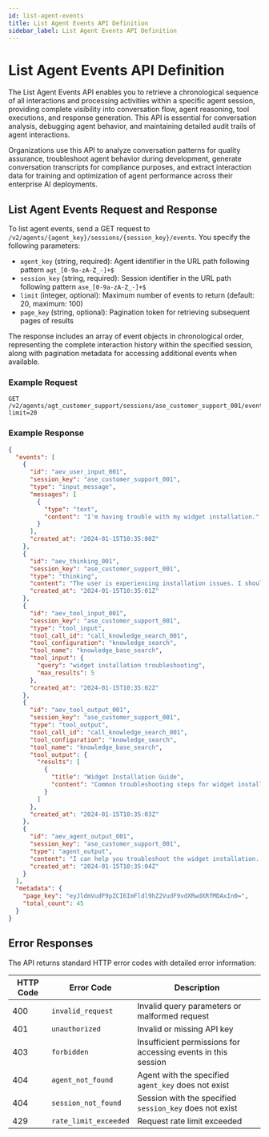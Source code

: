 ```yaml
---
id: list-agent-events
title: List Agent Events API Definition
sidebar_label: List Agent Events API Definition
---
```


# List Agent Events API Definition

The List Agent Events API enables you to retrieve a chronological sequence of all interactions and processing activities within a specific agent session, providing complete visibility into conversation flow, agent reasoning, tool executions, and response generation. This API is essential for conversation analysis, debugging agent behavior, and maintaining detailed audit trails of agent interactions.

Organizations use this API to analyze conversation patterns for quality assurance, troubleshoot agent behavior during development, generate conversation transcripts for compliance purposes, and extract interaction data for training and optimization of agent performance across their enterprise AI deployments.

## List Agent Events Request and Response

To list agent events, send a GET request to `/v2/agents/{agent_key}/sessions/{session_key}/events`. You specify the following parameters:

- `agent_key` (string, required): Agent identifier in the URL path following pattern `agt_[0-9a-zA-Z_-]+$`
- `session_key` (string, required): Session identifier in the URL path following pattern `ase_[0-9a-zA-Z_-]+$`
- `limit` (integer, optional): Maximum number of events to return (default: 20, maximum: 100)
- `page_key` (string, optional): Pagination token for retrieving subsequent pages of results

The response includes an array of event objects in chronological order, representing the complete interaction history within the specified session, along with pagination metadata for accessing additional events when available.

### Example Request

```
GET /v2/agents/agt_customer_support/sessions/ase_customer_support_001/events?limit=20
```

### Example Response

```json
{
  "events": [
    {
      "id": "aev_user_input_001",
      "session_key": "ase_customer_support_001",
      "type": "input_message",
      "messages": [
        {
          "type": "text",
          "content": "I'm having trouble with my widget installation."
        }
      ],
      "created_at": "2024-01-15T10:35:00Z"
    },
    {
      "id": "aev_thinking_001",
      "session_key": "ase_customer_support_001",
      "type": "thinking",
      "content": "The user is experiencing installation issues. I should search our knowledge base for troubleshooting steps.",
      "created_at": "2024-01-15T10:35:01Z"
    },
    {
      "id": "aev_tool_input_001",
      "session_key": "ase_customer_support_001",
      "type": "tool_input",
      "tool_call_id": "call_knowledge_search_001",
      "tool_configuration": "knowledge_search",
      "tool_name": "knowledge_base_search",
      "tool_input": {
        "query": "widget installation troubleshooting",
        "max_results": 5
      },
      "created_at": "2024-01-15T10:35:02Z"
    },
    {
      "id": "aev_tool_output_001",
      "session_key": "ase_customer_support_001",
      "type": "tool_output",
      "tool_call_id": "call_knowledge_search_001",
      "tool_configuration": "knowledge_search",
      "tool_name": "knowledge_base_search",
      "tool_output": {
        "results": [
          {
            "title": "Widget Installation Guide",
            "content": "Common troubleshooting steps for widget installation issues."
          }
        ]
      },
      "created_at": "2024-01-15T10:35:03Z"
    },
    {
      "id": "aev_agent_output_001",
      "session_key": "ase_customer_support_001",
      "type": "agent_output",
      "content": "I can help you troubleshoot the widget installation. Let me check our knowledge base for common solutions.",
      "created_at": "2024-01-15T10:35:04Z"
    }
  ],
  "metadata": {
    "page_key": "eyJldmVudF9pZCI6ImFldl9hZ2VudF9vdXRwdXRfMDAxIn0=",
    "total_count": 45
  }
}
```

## Error Responses

The API returns standard HTTP error codes with detailed error information:

| HTTP Code | Error Code | Description |
|-----------|------------|-------------|
| 400 | `invalid_request` | Invalid query parameters or malformed request |
| 401 | `unauthorized` | Invalid or missing API key |
| 403 | `forbidden` | Insufficient permissions for accessing events in this session |
| 404 | `agent_not_found` | Agent with the specified `agent_key` does not exist |
| 404 | `session_not_found` | Session with the specified `session_key` does not exist |
| 429 | `rate_limit_exceeded` | Request rate limit exceeded |